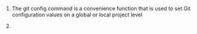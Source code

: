 1) The git config command is a convenience function that is used to set Git configuration values on a global or local project level

2)
